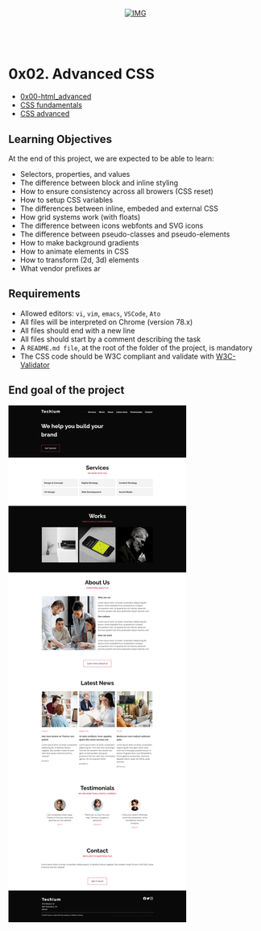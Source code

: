 <!-- repo image -->
<br />
<div align="center">
  <a href="https://github.com/github_username/repo_name">
    <img src="https://github.com/Abubacer/README-Template/blob/master/images/banner.png" alt="IMG"> 
  </a>

<h1 align="center"></h1>
<div align="left">
<br />

# 0x02. Advanced CSS

- [0x00-html_advanced](https://github.com/Abubacer/alx-frontend/tree/f9c031ecb6c8fbb231ba69806710f0b59151fd98/0x00-html_advanced)
- [CSS fundamentals](https://intranet.alxswe.com/concepts/544)
- [CSS advanced](https://intranet.alxswe.com/concepts/545)

## Learning Objectives

At the end of this project, we are expected to be able to learn:

- Selectors, properties, and values
- The difference between block and inline styling
- How to ensure consistency across all browers (CSS reset)
- How to setup CSS variables
- The differences between inline, embeded and external CSS
- How grid systems work (with floats)
- The difference between icons webfonts and SVG icons
- The difference between pseudo-classes and pseudo-elements
- How to make background gradients
- How to animate elements in CSS
- How to transform (2d, 3d) elements
- What vendor prefixes ar

## Requirements

- Allowed editors: ```vi```, ```vim```, ```emacs```, ```VSCode```, ```Ato```
- All files will be interpreted on Chrome (version 78.x)
- All files should end with a new line
- All files should start by a comment describing the task
- A ```README.md file```, at the root of the folder of the project, is mandatory
- The CSS code should be W3C compliant and validate with [W3C-Validator](https://intranet.alxswe.com/rltoken/X59AxQ6wqKqiJk9i8eIjeQ)

## End goal of the project

<img src="https://github.com/Abubacer/alx-frontend/blob/1559a74972f026e0896231bb47ed3541b36d34e1/0x02-CSS_advanced/images/Screenshot.png" alt="IMG">

</div>
